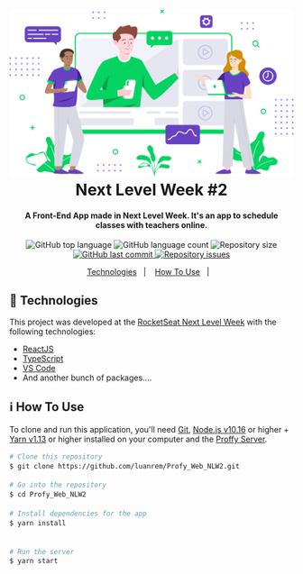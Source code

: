 <h1 align="center">
    <img alt="Proffy app" src="https://raw.githubusercontent.com/luanrem/Profy_Web_NLW2/6a318e6048565a791706b6f626b96745cc57a4d5/src/assets/images/landing.svg" />
    <br>
    Next Level Week #2
</h1>

<h4 align="center">
  A Front-End App made in Next Level Week. It's an app to schedule classes with teachers online.
</h4>
<p align="center">
  <img alt="GitHub top language" src="https://img.shields.io/github/languages/top/luanrem/Profy_Web_NLW2">

  <img alt="GitHub language count" src="https://img.shields.io/github/languages/count/luanrem/Profy_Web_NLW2">

  <img alt="Repository size" src="https://img.shields.io/github/repo-size/luanrem/Profy_Web_NLW2">
  <a href="https://github.com/luanrem/Profy_Web_NLW2/commits/master">
    <img alt="GitHub last commit" src="https://img.shields.io/github/last-commit/luanrem/Profy_Web_NLW2">
  </a>

  <a href="https://github.com/luanrem/Profy_Web_NLW2">
    <img alt="Repository issues" src="https://img.shields.io/github/issues/luanrem/Profy_Web_NLW2">
  </a>
</p>

<p align="center">
  <a href="#rocket-technologies">Technologies</a>&nbsp;&nbsp;&nbsp;|&nbsp;&nbsp;&nbsp;
  <a href="#information_source-how-to-use">How To Use</a>&nbsp;&nbsp;&nbsp;|&nbsp;&nbsp;&nbsp;
</p>

## :rocket: Technologies

This project was developed at the [RocketSeat Next Level Week](https://nextlevelweek.com/) with the following technologies:


- [ReactJS](https://reactjs.org/)
- [TypeScript](https://www.typescriptlang.org/)
- [VS Code][vc]
- And another bunch of packages....

## :information_source: How To Use

To clone and run this application, you'll need [Git](https://git-scm.com), [Node.js v10.16][nodejs] or higher + [Yarn v1.13][yarn] or higher installed on your computer and the [Proffy Server](https://github.com/luanrem/Profy_Server_NLW2).


```bash
# Clone this repository
$ git clone https://github.com/luanrem/Profy_Web_NLW2.git

# Go into the repository
$ cd Profy_Web_NLW2

# Install dependencies for the app
$ yarn install


# Run the server
$ yarn start

```


[nodejs]: https://nodejs.org/
[yarn]: https://yarnpkg.com/
[vc]: https://code.visualstudio.com/
[vceditconfig]: https://marketplace.visualstudio.com/items?itemName=EditorConfig.EditorConfig
[vceslint]: https://marketplace.visualstudio.com/items?itemName=dbaeumer.vscode-eslint
